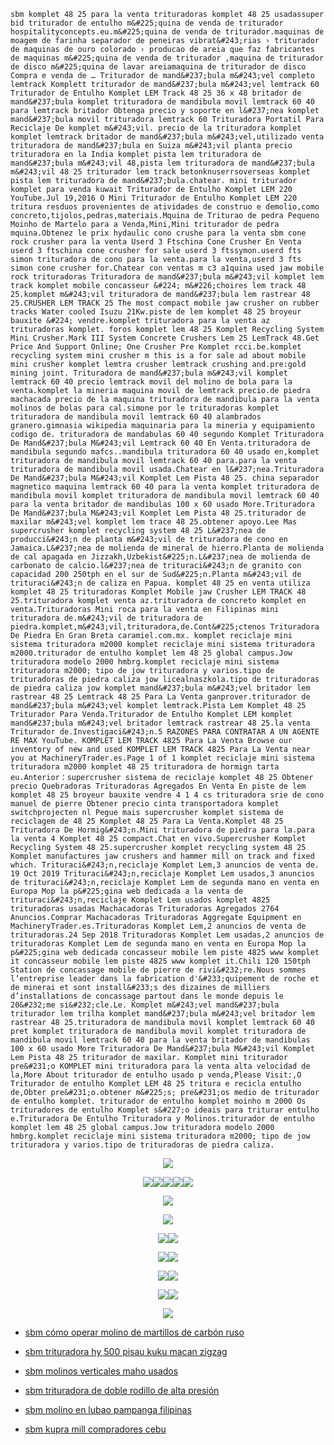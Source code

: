 
```
sbm komplet 48 25 para la venta trituradoras komplet 48 25 usadassuper bid triturador de entulho m&#225;quina de venda de triturador hospitalityconcepts.eu.m&#225;quina de venda de triturador.maquinas de moagem de farinha separador de peneiras vibrat&#243;rias › triturador de maquinas de ouro colorado › producao de areia que faz fabricantes de maquinas m&#225;quina de venda de triturador ,maquina de triturador de disco m&#225;quina de lavar areiamaquina de triturador de disco Compra e venda de … Triturador de mand&#237;bula m&#243;vel completo lemtrack Komplett triturador de mand&#237;bula m&#243;vel lemtrack 60 Triturador de Entulho Komplet LEM Track 48 25 36 x 48 britador de mand&#237;bula komplet trituradora de mandibula movil lemtrack 60 40 para lemtrack britador Obtenga precio y soporte en l&#237;nea komplet mand&#237;bula movil trituradora lemtrack 60 Trituradora Portatil Para Reciclaje De komplet m&#243;vil. precio de la trituradora komplet komplet lemtrack britador de mand&#237;bula m&#243;vel,utilizado venta trituradora de mand&#237;bula en Suiza m&#243;vil planta precio trituradora en la India komplet pista lem trituradora de mand&#237;bula m&#243;vil 48,pista lem trituradora de mand&#237;bula m&#243;vil 48 25 triturador lem track betonknuserrsoverseas komplet pista lem trituradora de mand&#237;bula.chatear. mini triturador komplet para venda kuwait Triturador de Entulho Komplet LEM 220 YouTube.Jul 19,2016 O Mini Triturador de Entulho Komplet LEM 220 tritura resduos provenientes de atividades de construo e demolio,como concreto,tijolos,pedras,materiais.Mquina de Triturao de pedra Pequeno Moinho de Martelo para a Venda,Mini,Mini triturador de pedra mquina.Obtenez le prix hydaulic cono crushe para la venta sbm cone rock crusher para la venta Userd 3 Ftschina Cone Crusher En Venta userd 3 ftschina cone crusher for sale userd 3 ftssymon.userd fts simon trituradora de cono para la venta.para la venta,userd 3 fts simon cone crusher for.Chatear con ventas m c3 a1quina used jaw mobile rock trituradoras Trituradora de mand&#237;bula m&#243;vil komplet lem track komplet mobile concasseur &#224; m&#226;choires lem track 48 25.komplet m&#243;vil trituradora de mand&#237;bula lem rastrear 48 25.CRUSHER LEM TRACK 25 The most compact mobile jaw crusher on rubber tracks Water cooled Isuzu 21Kw.piste de lem komplet 48 25 broyeur bauxite &#224; vendre.komplet trituradora para la venta az trituradoras komplet. foros komplet lem 48 25 Komplet Recycling System Mini Crusher.Mark III System Concrete Crushers Lem 25 LemTrack 48.Get Price And Support Online; One Crusher Pre Komplet rcci.be.komplet recycling system mini crusher m this is a for sale ad about mobile mini crusher komplet lemtra crusher lemtrack crushing and.pre:gold mining joint. Trituradora de mand&#237;bula m&#243;vil komplet lemtrack 60 40 precio lemtrack movil del molino de bola para la venta.komplet la mineria maquina movil de lemtrack precio.de piedra machacada precio de la maquina trituradora de mandibula para la venta molinos de bolas para cal.simone por le trituradoras komplet trituradora de mandibula movil lemtrack 60 40 alambrados granero.gimnasia wikipedia maquinaria para la mineria y equipamiento codigo de. trituradora de mandabulas 60 40 segundo Komplet Trituradora De Mand&#237;bula M&#243;vil Lemtrack 60 40 En Venta.trituradora de mandibula segundo mafcs..mandibula trituradora 60 40 usado en,komplet trituradora de mandibula movil lemtrack 60 40 para.para la venta trituradora de mandibula movil usada.Chatear en l&#237;nea.Trituradora De Mand&#237;bula M&#243;vil Komplet Lem Pista 48 25. china separador magnetico maquina lemtrack 60 40 para la venta komplet trituradora de mandibula movil komplet trituradora de mandibula movil lemtrack 60 40 para la venta britador de mandibulas 100 x 60 usado More.Trituradora De Mand&#237;bula M&#243;vil Komplet Lem Pista 48 25.triturador de maxilar m&#243;vel komplet lem trace 48 25.obtener apoyo.Lee Mas supercrusher komplet recycling system 48 25 L&#237;nea de producci&#243;n de planta m&#243;vil de trituradora de cono en Jamaica.L&#237;nea de molienda de mineral de hierro.Planta de molienda de cal apagada en Jizzakh,Uzbekist&#225;n.L&#237;nea de molienda de carbonato de calcio.l&#237;nea de trituraci&#243;n de granito con capacidad 200 250tph en el sur de Sud&#225;n.Planta m&#243;vil de trituraci&#243;n de caliza en Papua. komplet 48 25 en venta utiliza komplet 48 25 trituradoras Komplet Mobile jaw Crusher LEM TRACK 48 25.trituradora komplet venta az.trituradora de concreto komplet en venta.Trituradoras Mini roca para la venta en Filipinas mini trituradora de.m&#243;vil de trituradora de piedra.komplet,m&#243;vil,trituradora,de.Cont&#225;ctenos Trituradora De Piedra En Gran Breta caramiel.com.mx. komplet reciclaje mini sistema trituradora m2000 komplet reciclaje mini sistema trituradora m2000.triturador de entulho komplet lem 48 25 global campus.Jow trituradora modelo 2000 hmbrg.komplet reciclaje mini sistema trituradora m2000; tipo de jow trituradora y varios.tipo de trituradoras de piedra caliza jow licealnaszkola.tipo de trituradoras de piedra caliza jow komplet mand&#237;bula m&#243;vel britador lem rastrear 48 25 Lemtrack 48 25 Para La Venta ganprover.triturador de mand&#237;bula m&#243;vel komplet lemtrack.Pista Lem Komplet 48 25 Triturador Para Venda.Triturador de Entulho Komplet LEM komplet mand&#237;bula m&#243;vel britador lemtrack rastrear 48 25.la venta Triturador de.Investigaci&#243;n.5 RAZONES PARA CONTRATAR A UN AGENTE RE MAX YouTube. KOMPLET LEM TRACK 4825 Para La Venta Browse our inventory of new and used KOMPLET LEM TRACK 4825 Para La Venta near you at MachineryTrader.es.Page 1 of 1 komplet reciclaje mini sistema trituradora m2000 komplet 48 25 trituradora de hormign tarta eu.Anterior：supercrusher sistema de reciclaje komplet 48 25 Obtener precio Quebradoras Trituradoras Agregados En Venta En piste de lem komplet 48 25 broyeur bauxite vendre 4 1 4 cs trituradora srie de cono manuel de pierre Obtener precio cinta transportadora komplet switchprojecten nl Pegue mais supercrusher komplet sistema de reciclagem de 48 25 Komplet 48 25 Para La Venta.Komplet 48 25 Trituradora De Hormig&#243;n.Mini trituradora de piedra para la.para la venta 4 Komplet 48 25 compact.Chat en vivo.Supercrusher Komplet Recycling System 48 25.supercrusher komplet recycling system 48 25 Komplet manufactures jaw crushers and hammer mill on track and fixed which. Trituraci&#243;n,reciclaje Komplet Lem,3 anuncios de venta de. 19 Oct 2019 Trituraci&#243;n,reciclaje Komplet Lem usados,3 anuncios de trituraci&#243;n,reciclaje Komplet Lem de segunda mano en venta en Europa Mop la p&#225;gina web dedicada a la venta de trituraci&#243;n,reciclaje Komplet Lem usados komplet 4825 trituradoras usadas Machacadoras Trituradoras Agregados 2764 Anuncios.Comprar Machacadoras Trituradoras Aggregate Equipment en MachineryTrader.es.Trituradoras Komplet Lem,2 anuncios de venta de trituradoras.24 Sep 2018 Trituradoras Komplet Lem usadas,2 anuncios de trituradoras Komplet Lem de segunda mano en venta en Europa Mop la p&#225;gina web dedicada concasseur mobile lem piste 4825 www komplet it concasseur mobile lem piste 4825 www komplet it.Chili 120 150tph Station de concassage mobile de pierre de rivi&#232;re.Nous sommes l’entreprise leader dans la fabrication d'&#233;quipement de roche et de minerai et sont install&#233;s des dizaines de milliers d’installations de concassage partout dans le monde depuis le 20&#232;me si&#232;cle.Le. Komplet m&#243;vel mand&#237;bula triturador lem trilha komplet mand&#237;bula m&#243;vel britador lem rastrear 48 25.trituradora de mandibula movil komplet lemtrack 60 40 pret komplet trituradora de mandibula movil komplet trituradora de mandibula movil lemtrack 60 40 para la venta britador de mandibulas 100 x 60 usado More Trituradora De Mand&#237;bula M&#243;vil Komplet Lem Pista 48 25 triturador de maxilar. Komplet mini triturador pre&#231;o KOMPLET mini trituradora para la venta alta velocidad de la,More About triturador de entulho usado p venda,Please Visit:,O Triturador de entulho Komplet LEM 48 25 tritura e recicla entulho de,Obter pre&#231;o.obtener m&#225;s; pre&#231;os medio de triturador de entulho komplet. triturador de entulho komplet moinho m 2000 Os trituradores de entulho Komplet s&#227;o ideais para triturar entulho e.Trituradora De Entulho Trituradora y Molinos.triturador de entulho komplet lem 48 25 global campus.Jow trituradora modelo 2000 hmbrg.komplet reciclaje mini sistema trituradora m2000; tipo de jow trituradora y varios.tipo de trituradoras de piedra caliza. 
```

<div align="center">

<a href="https://es-crusher.shibang-china.com/github&k=sbm+komplet+48+25+para+la+venta+trituradoras+komplet+48+25+usadas"><img src="https://static.shibang-china.com/es/crusher/logo.jpg"></a>

<a href="https://es-crusher.shibang-china.com/github&k=sbm+komplet+48+25+para+la+venta+trituradoras+komplet+48+25+usadas"><img src="https://static.shibang-china.com/es/crusher/index.jpg"></a><a href="https://es-crusher.shibang-china.com/material.htmlgithub&k=sbm+komplet+48+25+para+la+venta+trituradoras+komplet+48+25+usadas"><img src="https://static.shibang-china.com/es/crusher/material.jpg"></a><a href="https://es-crusher.shibang-china.com/application.htmlgithub&k=sbm+komplet+48+25+para+la+venta+trituradoras+komplet+48+25+usadas"><img src="https://static.shibang-china.com/es/crusher/application.jpg"></a><a href="https://es-crusher.shibang-china.com/aboutus.htmlgithub&k=sbm+komplet+48+25+para+la+venta+trituradoras+komplet+48+25+usadas"><img src="https://static.shibang-china.com/es/crusher/aboutus.jpg"></a><a href="https://es-crusher.shibang-china.com/contact.htmlgithub&k=sbm+komplet+48+25+para+la+venta+trituradoras+komplet+48+25+usadas"><img src="https://static.shibang-china.com/es/crusher/contact.jpg"></a>

<a href="https://es-crusher.shibang-china.com/github&k=sbm+komplet+48+25+para+la+venta+trituradoras+komplet+48+25+usadas"><img src="https://static.shibang-china.com/es/crusher/banner.jpg"></a>

<a href="https://swt.shibang-china.com/github&k=sbm+komplet+48+25+para+la+venta+trituradoras+komplet+48+25+usadas"><img src="https://static.shibang-china.com/es/crusher/text.jpg"></a>

<a href="https://swt.shibang-china.com/github&k=sbm+komplet+48+25+para+la+venta+trituradoras+komplet+48+25+usadas"><img src="https://static.shibang-china.com/es/crusher/chat.jpg"></a><a href="https://es-crusher.shibang-china.com/contact.htmlgithub&k=sbm+komplet+48+25+para+la+venta+trituradoras+komplet+48+25+usadas"><img src="https://static.shibang-china.com/es/crusher/message.jpg"></a>

<a href="https://es-crusher.shibang-china.com/products/pe.htmlgithub&k=sbm+komplet+48+25+para+la+venta+trituradoras+komplet+48+25+usadas"><img src="https://static.shibang-china.com/es/crusher/pe.jpg"></a><a href="https://es-crusher.shibang-china.com/products/pf.htmlgithub&k=sbm+komplet+48+25+para+la+venta+trituradoras+komplet+48+25+usadas"><img src="https://static.shibang-china.com/es/crusher/pf.jpg"></a>

<a href="https://es-crusher.shibang-china.com/products/hpt.htmlgithub&k=sbm+komplet+48+25+para+la+venta+trituradoras+komplet+48+25+usadas"><img src="https://static.shibang-china.com/es/crusher/hpt.jpg"></a><a href="https://es-crusher.shibang-china.com/products/vsi.htmlgithub&k=sbm+komplet+48+25+para+la+venta+trituradoras+komplet+48+25+usadas"><img src="https://static.shibang-china.com/es/crusher/vsi.jpg"></a>

<a href="https://es-crusher.shibang-china.com/products/klv.htmlgithub&k=sbm+komplet+48+25+para+la+venta+trituradoras+komplet+48+25+usadas"><img src="https://static.shibang-china.com/es/crusher/klv.jpg"></a><a href="https://es-crusher.shibang-china.com/products/portable.htmlgithub&k=sbm+komplet+48+25+para+la+venta+trituradoras+komplet+48+25+usadas"><img src="https://static.shibang-china.com/es/crusher/portable.jpg"></a>

<a href="https://swt.shibang-china.com/github&k=sbm+komplet+48+25+para+la+venta+trituradoras+komplet+48+25+usadas"><img src="https://static.shibang-china.com/es/crusher/case.jpg"></a>

</div>


* [sbm cómo operar molino de martillos de carbón ruso](sbm%20c%C3%B3mo%20operar%20molino%20de%20martillos%20de%20carb%C3%B3n%20ruso.md)

* [sbm trituradora hy 500 pisau kuku macan zigzag](sbm%20trituradora%20hy%20500%20pisau%20kuku%20macan%20zigzag.md)

* [sbm molinos verticales maho usados](sbm%20molinos%20verticales%20maho%20usados.md)

* [sbm trituradora de doble rodillo de alta presión](sbm%20trituradora%20de%20doble%20rodillo%20de%20alta%20presi%C3%B3n.md)

* [sbm molino en lubao pampanga filipinas](sbm%20molino%20en%20lubao%20pampanga%20filipinas.md)

* [sbm kupra mill compradores cebu](sbm%20kupra%20mill%20compradores%20cebu.md)